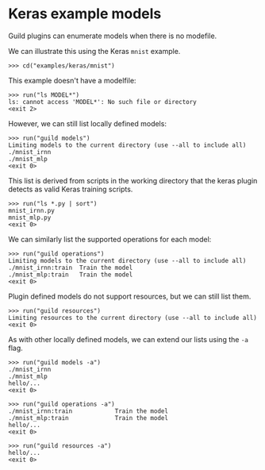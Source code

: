 # Keras example models

Guild plugins can enumerate models when there is no modefile.

We can illustrate this using the Keras `mnist` example.

    >>> cd("examples/keras/mnist")

This example doesn't have a modelfile:

    >>> run("ls MODEL*")
    ls: cannot access 'MODEL*': No such file or directory
    <exit 2>

However, we can still list locally defined models:

    >>> run("guild models")
    Limiting models to the current directory (use --all to include all)
    ./mnist_irnn
    ./mnist_mlp
    <exit 0>

This list is derived from scripts in the working directory that the
keras plugin detects as valid Keras training scripts.

    >>> run("ls *.py | sort")
    mnist_irnn.py
    mnist_mlp.py
    <exit 0>

We can similarly list the supported operations for each model:

    >>> run("guild operations")
    Limiting models to the current directory (use --all to include all)
    ./mnist_irnn:train  Train the model
    ./mnist_mlp:train   Train the model
    <exit 0>

Plugin defined models do not support resources, but we can still list
them.

    >>> run("guild resources")
    Limiting resources to the current directory (use --all to include all)
    <exit 0>

As with other locally defined models, we can extend our lists using
the `-a` flag.

    >>> run("guild models -a")
    ./mnist_irnn
    ./mnist_mlp
    hello/...
    <exit 0>

    >>> run("guild operations -a")
    ./mnist_irnn:train            Train the model
    ./mnist_mlp:train             Train the model
    hello/...
    <exit 0>

    >>> run("guild resources -a")
    hello/...
    <exit 0>
